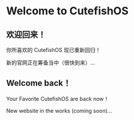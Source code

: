 # Welcome to CutefishOS

## 欢迎回来！

你所喜欢的 CutefishOS 现已重新回归！

新的官网正在筹备当中（很快到来）...

## Welcome back！

Your Favorite CutefishOS are back now！

New website in the works (coming soon)...